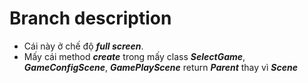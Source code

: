 # Branch description

- Cái này ở chế độ **_full screen_**. 
- Mấy cái method **_create_** trong mấy class **_SelectGame_**, **_GameConfigScene_**, **_GamePlayScene_** return **_Parent_** thay vì **_Scene_**
